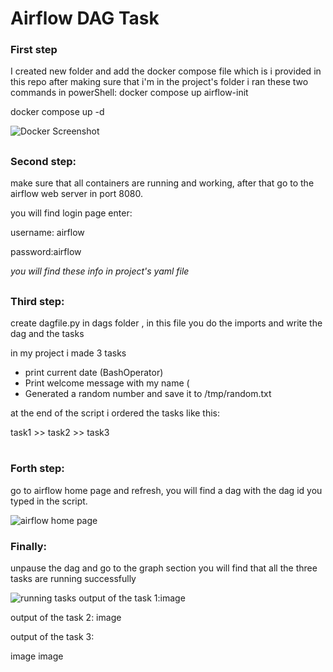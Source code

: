 # Airflow DAG Task

### First step 
I created new folder and add the docker compose file which is i provided in this repo
after making sure that i'm in the project's folder i ran these two commands in powerShell: 
docker compose up airflow-init


docker compose up -d

![Docker Screenshot](images/dcokerscreenshot.png)

##
### Second step:
make sure that all containers are running and working, after that go to the airflow web server in port 8080.

you will find login page enter:
 
username: airflow

password:airflow

_you will find these info in project's yaml file_
##
### Third step:

create dagfile.py in dags folder , in this file you do the imports and write the dag and the tasks 

in my project i made 3 tasks

* print current date (BashOperator)
* Print welcome message with my name (
* Generated a random number and save it to /tmp/random.txt 

at the end of the script i ordered the tasks like this:

task1 >> task2 >> task3

#
### Forth step:
go to airflow home page and refresh, you will find a dag with the dag id you typed in the script.

![airflow home page](images/dagid.png)
### Finally:
unpause the dag and go to the graph section you will find that all the three tasks are running successfully

![running tasks](images/airflowdagui.png)
output of the task 1:image


output of the task 2:
image

output of the task 3:

image
image
